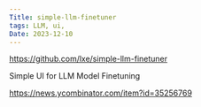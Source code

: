 ```yaml
---
Title: simple-llm-finetuner
tags: LLM, ui, 
Date: 2023-12-10
---
```

https://github.com/lxe/simple-llm-finetuner

Simple UI for LLM Model Finetuning

https://news.ycombinator.com/item?id=35256769

